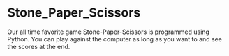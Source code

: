 # Stone_Paper_Scissors
Our all time favorite game Stone-Paper-Scissors is programmed using Python. You can play against the computer as long as you want to and see the scores at the end.
